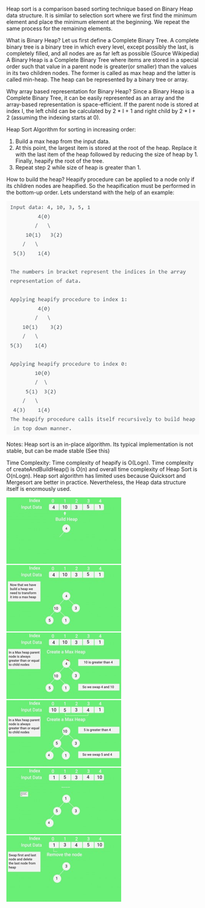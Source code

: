 Heap sort is a comparison based sorting technique based on Binary Heap data structure. It is similar to selection sort where we first find the minimum element and place the minimum element at the beginning. We repeat the same process for the remaining elements.

What is Binary Heap?
Let us first define a Complete Binary Tree. A complete binary tree is a binary tree in which every level, except possibly the last, is completely filled, and all nodes are as far left as possible (Source Wikipedia)
A Binary Heap is a Complete Binary Tree where items are stored in a special order such that value in a parent node is greater(or smaller) than the values in its two children nodes. The former is called as max heap and the latter is called min-heap. The heap can be represented by a binary tree or array.

Why array based representation for Binary Heap?
Since a Binary Heap is a Complete Binary Tree, it can be easily represented as an array and the array-based representation is space-efficient. If the parent node is stored at index I, the left child can be calculated by 2 * I + 1 and right child by 2 * I + 2 (assuming the indexing starts at 0).

Heap Sort Algorithm for sorting in increasing order:
1. Build a max heap from the input data.
2. At this point, the largest item is stored at the root of the heap. Replace it with the last item of the heap followed by reducing the size of heap by 1. Finally, heapify the root of the tree.
3. Repeat step 2 while size of heap is greater than 1.

How to build the heap?
Heapify procedure can be applied to a node only if its children nodes are heapified. So the heapification must be performed in the bottom-up order.
Lets understand with the help of an example:

![img.png](infoimgs/img.png)

Notes:
Heap sort is an in-place algorithm.
Its typical implementation is not stable, but can be made stable (See this)

Time Complexity: Time complexity of heapify is O(Logn). Time complexity of createAndBuildHeap() is O(n) and overall time complexity of Heap Sort is O(nLogn).
Heap sort algorithm has limited uses because Quicksort and Mergesort are better in practice. Nevertheless, the Heap data structure itself is enormously used.

![img_1.png](infoimgs/img_1.png)
![img_2.png](infoimgs/img_2.png)
![img_3.png](infoimgs/img_3.png)
![img_4.png](infoimgs/img_4.png)
![img_5.png](infoimgs/img_5.png)
![img_6.png](infoimgs/img_6.png)
